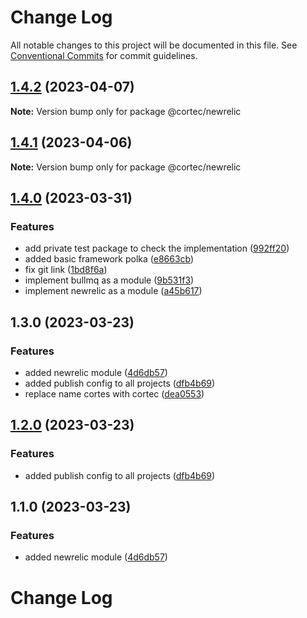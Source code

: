 # Change Log

All notable changes to this project will be documented in this file.
See [Conventional Commits](https://conventionalcommits.org) for commit guidelines.

## [1.4.2](https://github.com/saswatds/cortec/compare/@cortec/newrelic@1.4.1...@cortec/newrelic@1.4.2) (2023-04-07)

**Note:** Version bump only for package @cortec/newrelic

## [1.4.1](https://github.com/saswatds/cortec/compare/@cortec/newrelic@1.4.0...@cortec/newrelic@1.4.1) (2023-04-06)

**Note:** Version bump only for package @cortec/newrelic

## [1.4.0](https://github.com/saswatds/cortec/compare/@cortec/newrelic@1.3.0...@cortec/newrelic@1.4.0) (2023-03-31)

### Features

- add private test package to check the implementation ([992ff20](https://github.com/saswatds/cortec/commit/992ff20ca4c3b7ce2d154323a6a9e763c2214c22))
- added basic framework polka ([e8663cb](https://github.com/saswatds/cortec/commit/e8663cb6b0103c2c530539b96c3fc959c14860e3))
- fix git link ([1bd8f6a](https://github.com/saswatds/cortec/commit/1bd8f6a6789555c02abaaa58b58d82c6a474f23c))
- implement bullmq as a module ([9b531f3](https://github.com/saswatds/cortec/commit/9b531f39e1275b3e25e09f20033d81eb3bb7871d))
- implement newrelic as a module ([a45b617](https://github.com/saswatds/cortec/commit/a45b6171829b819e75e9dfb7264fa4eb51b6a899))

## 1.3.0 (2023-03-23)

### Features

- added newrelic module ([4d6db57](https://github.com/saswatds/cortec/commit/4d6db57877216baa2378ca990916df62023291d6))
- added publish config to all projects ([dfb4b69](https://github.com/saswatds/cortec/commit/dfb4b69645b860b6686792d7a4272700686fd544))
- replace name cortes with cortec ([dea0553](https://github.com/saswatds/cortec/commit/dea055356354609a61c9900293a68c07cb71ba54))

## [1.2.0](https://github.com/saswatds/cortec/compare/@cortec/newrelic@1.1.0...@cortec/newrelic@1.2.0) (2023-03-23)

### Features

- added publish config to all projects ([dfb4b69](https://github.com/saswatds/cortec/commit/dfb4b69645b860b6686792d7a4272700686fd544))

## 1.1.0 (2023-03-23)

### Features

- added newrelic module ([4d6db57](https://github.com/saswatds/cortec/commit/4d6db57877216baa2378ca990916df62023291d6))

# Change Log
